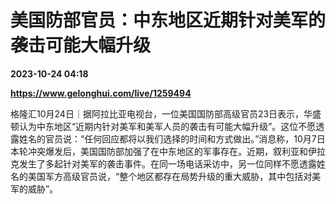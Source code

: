 # 美国防部官员：中东地区近期针对美军的袭击可能大幅升级

**2023-10-24 04:18**

**https://www.gelonghui.com/live/1259494**

格隆汇10月24日｜据阿拉比亚电视台，一位美国国防部高级官员23日表示，华盛顿认为中东地区“近期内针对美军和美军人员的袭击有可能大幅升级”。这位不愿透露姓名的官员说：“任何回应都将以我们选择的时间和方式做出。”消息称，10月7日本轮冲突爆发后，美国国防部加强了在中东地区的军事存在。近期，叙利亚和伊拉克发生了多起针对美军的袭击事件。在同一场电话采访中，另一位同样不愿透露姓名的美国军方高级官员说，“整个地区都存在局势升级的重大威胁，其中包括对美军的威胁”。